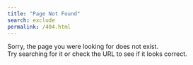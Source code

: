```yaml
---
title: "Page Not Found"
search: exclude
permalink: /404.html
---
```


Sorry, the page you were looking for does not exist.<br>
Try searching for it or check the URL to see if it looks correct.

<div class="error-image">
    <img src="{{ site.url }}/images/404.png" alt=""/>
</div>
